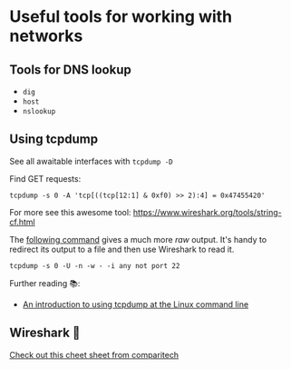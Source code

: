 # Useful tools for working with networks

## Tools for DNS lookup

- `dig`
- `host`
- `nslookup`

## Using tcpdump

See all awaitable interfaces with `tcpdump -D`

Find GET requests:

```
tcpdump -s 0 -A 'tcp[((tcp[12:1] & 0xf0) >> 2):4] = 0x47455420'
```

For more see this awesome tool: https://www.wireshark.org/tools/string-cf.html

The
[following command](https://explainshell.com/explain?cmd=tcpdump+-s+0+-U+-n+-w+-+-i+any+not+port+22)
gives a much more _raw_ output. It's handy to redirect its output to a file and then use Wireshark
to read it.

```
tcpdump -s 0 -U -n -w - -i any not port 22
```

Further reading 📚:

- [An introduction to using tcpdump at the Linux command line](https://opensource.com/article/18/10/introduction-tcpdump)

## Wireshark 🦈

[Check out this cheet sheet from comparitech](https://www.comparitech.com/net-admin/wireshark-cheat-sheet/)
